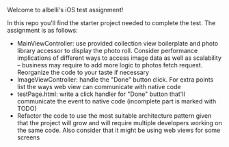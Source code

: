
Welcome to albelli's iOS test assignment!

In this repo you'll find the starter project needed to complete the test. The assignment is as follows:

* MainViewController: use provided collection view boilerplate and photo library accessor to display the photo roll. Consider performance implications of different ways to access image data as well as scalability – business may require to add more logic to photos fetch request. Reorganize the code to your taste if necessary
* ImageViewController: handle the "Done" button click. For extra points list the ways web view can communicate with native code
* testPage.html: write a click handler for "Done" button that'll communicate the event to native code (incomplete part is marked with TODO)
* Refactor the code to use the most suitable architecture pattern given that the project will grow and will require multiple developers working on the same code. Also consider that it might be using web views for some screens
